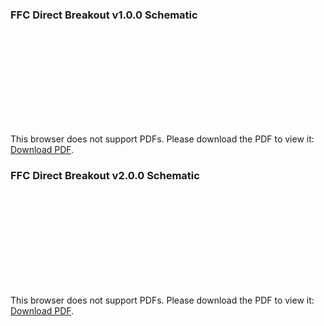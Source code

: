 ### FFC Direct Breakout v1.0.0 Schematic

<object data="../Pyr0-Piezo_FFC_Breakout_1.0.0_Schematic.pdf" type="application/pdf" width="100%" height="450px">
    <embed src="../Pyr0-Piezo_FFC_Breakout_1.0.0_Schematic.pdf">
        <p>This browser does not support PDFs. Please download the PDF to view it: <a href="../Pyr0-Piezo_FFC_Breakout_1.0.0_Schematic.pdf">Download PDF</a>.</p>
    </embed>
</object>

### FFC Direct Breakout v2.0.0 Schematic

<object data="../Pyr0-Piezo_FFC_Breakout_2.0.0_Schematic.pdf" type="application/pdf" width="100%" height="450px">
    <embed src="../Pyr0-Piezo_FFC_Breakout_2.0.0_Schematic.pdf">
        <p>This browser does not support PDFs. Please download the PDF to view it: <a href="../Pyr0-Piezo_FFC_Breakout_2.0.0_Schematic.pdf">Download PDF</a>.</p>
    </embed>
</object>
